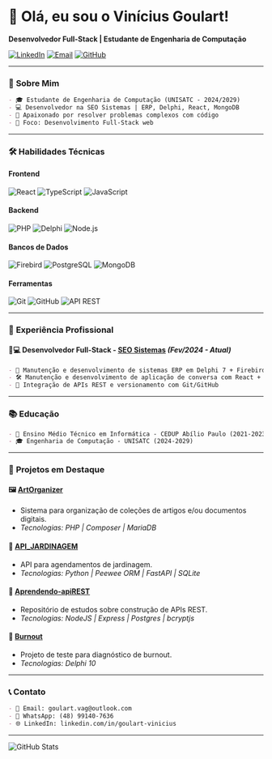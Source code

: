 # 👋 Olá, eu sou o Vinícius Goulart!  
**Desenvolvedor Full-Stack | Estudante de Engenharia de Computação**  

[![LinkedIn](https://img.shields.io/badge/LinkedIn-0077B5?style=for-the-badge&logo=linkedin&logoColor=white)](https://linkedin.com/in/goulart-vinicius) [![Email](https://img.shields.io/badge/Outlook-0078D4?style=for-the-badge&logo=microsoft-outlook&logoColor=white)](mailto:goulart.vag@outlook.com) [![GitHub](https://img.shields.io/badge/GitHub-100000?style=for-the-badge&logo=github&logoColor=white)](https://github.com/Goulart-Vinicius)  

---  
### 🚀 **Sobre Mim**  
```markdown
- 🎓 Estudante de Engenharia de Computação (UNISATC - 2024/2029)  
- 💻 Desenvolvedor na SEO Sistemas | ERP, Delphi, React, MongoDB  
- 🧠 Apaixonado por resolver problemas complexos com código  
- 🚀 Foco: Desenvolvimento Full-Stack web
```
---  

### 🛠 **Habilidades Técnicas**  

#### Frontend  
![React](https://img.shields.io/badge/React-61DAFB?style=for-the-badge&logo=react&logoColor=black) ![TypeScript](https://img.shields.io/badge/TypeScript-3178C6?style=for-the-badge&logo=typescript&logoColor=white) ![JavaScript](https://img.shields.io/badge/JavaScript-F7DF1E?style=for-the-badge&logo=javascript&logoColor=black)  

#### Backend  
![PHP](https://img.shields.io/badge/PHP-777BB4?style=for-the-badge&logo=php&logoColor=white) ![Delphi](https://img.shields.io/badge/Delphi-EE1F35?style=for-the-badge&logo=delphi&logoColor=white) ![Node.js](https://img.shields.io/badge/Node.js-339933?style=for-the-badge&logo=nodedotjs&logoColor=white)  

#### Bancos de Dados  
![Firebird](https://img.shields.io/badge/Firebird-FF6B00?style=for-the-badge&logo=firebird&logoColor=white) ![PostgreSQL](https://img.shields.io/badge/PostgreSQL-4169E1?style=for-the-badge&logo=postgresql&logoColor=white) ![MongoDB](https://img.shields.io/badge/MongoDB-47A248?style=for-the-badge&logo=mongodb&logoColor=white)  

#### Ferramentas  
![Git](https://img.shields.io/badge/Git-F05032?style=for-the-badge&logo=git&logoColor=white) ![GitHub](https://img.shields.io/badge/GitHub-181717?style=for-the-badge&logo=github&logoColor=white) ![API REST](https://img.shields.io/badge/REST_API-FF6C37?style=for-the-badge&logo=rest&logoColor=white)  

---  

### 💼 **Experiência Profissional**  
#### 🧑💻 **Desenvolvedor Full-Stack** - [SEO Sistemas](https://www.seosistemas.com.br/) *(Fev/2024 - Atual)*  
```markdown
- 🔧 Manutenção e desenvolvimento de sistemas ERP em Delphi 7 + Firebird  
- 🛠️ Manutenção e desenvolvimento de aplicação de conversa com React + TypeScript + MongoDB + MeteorJS 
- 🔄 Integração de APIs REST e versionamento com Git/GitHub  
```
---  

### 📚 **Educação**  
```markdown
- 📖 Ensino Médio Técnico em Informática - CEDUP Abílio Paulo (2021-2023)  
- 🎓 Engenharia de Computação - UNISATC (2024-2029)  
```
---  

### 📌 **Projetos em Destaque**  

#### 🖼️ [ArtOrganizer](https://github.com/Goulart-Vinicius/ArtOrganizer)  
- Sistema para organização de coleções de artigos e/ou documentos digitais.  
- *Tecnologias: PHP | Composer | MariaDB*  

#### 🌱 [API_JARDINAGEM](https://github.com/Goulart-Vinicius/API_JARDINAGEM)  
- API para agendamentos de jardinagem.  
- *Tecnologias: Python | Peewee ORM | FastAPI | SQLite*  

#### 🔧 [Aprendendo-apiREST](https://github.com/Goulart-Vinicius/Aprendendo-apiREST)  
- Repositório de estudos sobre construção de APIs REST.  
- *Tecnologias: NodeJS | Express | Postgres | bcryptjs*  

#### 🧠 [Burnout](https://github.com/Goulart-Vinicius/burnout)  
- Projeto de teste para diagnóstico de burnout.  
- *Tecnologias: Delphi 10*   

---  

### 📞 **Contato**  
```markdown
- 📧 Email: goulart.vag@outlook.com  
- 📱 WhatsApp: (48) 99140-7636  
- 🌐 LinkedIn: linkedin.com/in/goulart-vinicius  
```
---  

![GitHub Stats](https://github-readme-stats.vercel.app/api?username=Goulart-Vinicius&show_icons=true&theme=radical)
